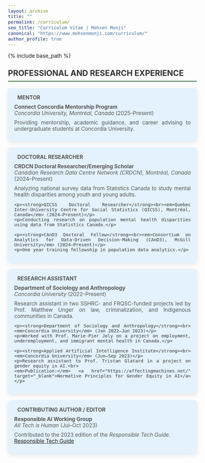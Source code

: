 ```yaml
---
layout: archive
title: ""
permalink: /curriculum/
seo_title: "Curriculum Vitae | Mohsen Monji"
canonical: "https://www.mohsenmonji.com/curriculum/"
author_profile: true
---
```


{% include base_path %}

<style>
  body {
    font-size: 1.05em;
  }
  h2 {
    border-bottom: 2px solid #1B5E20;
    font-weight: bold;
    padding-bottom: 10px;
    margin-top: 30px;
    color: #333;
  }
  .icon {
    margin-right: 10px;
    color: #1B5E20;
  }
  .teaching-section {
    margin-bottom: 40px;
  }
  .teaching-card {
    border-radius: 8px;
    padding: 20px;
    margin-bottom: 20px;
    color: #333333;
    box-shadow: 0px 4px 15px rgba(0, 0, 0, 0.1);
    background-color: #E3F2FD;
    text-align: justify;
  }
  .teaching-card h4 {
    font-weight: bold;
    margin-bottom: 10px;
    color: #333;
  }
  .teaching-card p {
    margin: 0 0 10px;
    color: #555;
  }
  .cv-icon {
    color: #1B5E20;
    margin-right: 10px;
  }
</style>

<div class="teaching-section">
  <h2>PROFESSIONAL AND RESEARCH EXPERIENCE</h2>

  <div class="teaching-card">
    <p><i class="fas fa-chalkboard-teacher cv-icon"></i> <strong>MENTOR</strong></p>
    <p><strong>Connect Concordia Mentorship Program</strong><br><em>Concordia University, Montréal, Canada</em> (2025–Present)</p>
    <p>Providing mentorship, academic guidance, and career advising to undergraduate students at Concordia University.</p>
  </div>

  <div class="teaching-card">
    <p><i class="fas fa-chart-line cv-icon"></i> <strong>DOCTORAL RESEARCHER</strong></p>
    <p><strong>CRDCN Doctoral Researcher/Emerging Scholar</strong><br><em>Canadian Research Data Centre Network (CRDCN), Montréal, Canada</em> (2024–Present)</p>
    <p>Analyzing national survey data from Statistics Canada to study mental health disparities among youth and young adults.</p>

    <p><strong>QICSS Doctoral Researcher</strong><br><em>Quebec Inter-University Centre for Social Statistics (QICSS), Montréal, Canada</em> (2024–Present)</p>
    <p>Conducting research on population mental health disparities using data from Statistics Canada.</p>

    <p><strong>CAnD3 Doctoral Fellow</strong><br><em>Consortium on Analytics for Data-Driven Decision-Making (CAnD3), McGill University</em> (2024–Present)</p>
    <p>One year training fellowship in population data analytics.</p>
  </div>

  <div class="teaching-card">
    <p><i class="fas fa-search cv-icon"></i> <strong>RESEARCH ASSISTANT</strong></p>
    <p><strong>Department of Sociology and Anthropology</strong><br><em>Concordia University</em> (2022–Present)</p>
    <p>Research assistant in two SSHRC- and FRQSC-funded projects led by Prof. Matthew Unger on law, criminalization, and Indigenous communities in Canada.</p>

    <p><strong>Department of Sociology and Anthropology</strong><br><em>Concordia University</em> (Jan 2022–Jun 2023)</p>
    <p>Worked with Prof. Marie-Pier Joly on a project on employment, underemployment, and immigrant mental health in Canada.</p>

    <p><strong>Applied Artificial Intelligence Institute</strong><br><em>Concordia University</em> (Jun–Sep 2023)</p>
    <p>Research assistant to Prof. Tristan Glatard in a project on gender equity in AI.<br>
    <em>Publication:</em> <a href="https://affectingmachines.net/" target="_blank">Normative Principles for Gender Equity in AI</a></p>
  </div>

  <div class="teaching-card">
    <p><i class="fas fa-book cv-icon"></i> <strong>CONTRIBUTING AUTHOR / EDITOR</strong></p>
    <p><strong>Responsible AI Working Group</strong><br><em>All Tech is Human</em> (Jul–Oct 2023)</p>
    <p>Contributed to the 2023 edition of the <em>Responsible Tech Guide</em>.<br>
    <a href="https://alltechishuman.org/responsible-tech-guide" target="_blank">Responsible Tech Guide</a></p>
  </div>
</div>